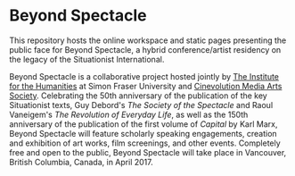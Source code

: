 # Beyond Spectacle
This repository hosts the online workspace and static pages presenting the public face for Beyond Spectacle, a hybrid conference/artist residency on the legacy of the Situationist International.

Beyond Spectacle is a collaborative project hosted jointly by [The Institute for the Humanities](http://www.sfu.ca/humanities-institute.html) at Simon Fraser University and [Cinevolution Media Arts Society](cinevolutionmedia.com). Celebrating the 50th anniversary of the publication of the key Situationist texts, Guy Debord's *The Society of the Spectacle* and Raoul Vaneigem's *The Revolution of Everyday Life*, as well as the 150th anniversary of the publication of the first volume of *Capital* by Karl Marx, Beyond Spectacle will feature scholarly speaking engagements, creation and exhibition of art works, film screenings, and other events. Completely free and open to the public, Beyond Spectacle will take place in Vancouver, British Columbia, Canada, in April 2017.
